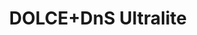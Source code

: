 ---
schema: default
title: DOLCE+DnS Ultralite
notes: >-
  The DOLCE+DnS Ultralite ontology. It is a simplification of some parts of the
  DOLCE Lite-Plus library (cf.
  http://www.ontologydesignpatterns.org/ont/dul/DLP397.owl)
organization: DataScientia Foundation
resources:
  - name: DUL.UAN.owl
    url: >-
      http://git.knowdive.disi.unitn.it:8080/knowledge/LiveKnowledge/SREP/top_level/raw/master/DUL.UAN.owl
    format: owl
    description: >-
      The DOLCE+DnS Ultralite ontology. It is a simplification of some parts of
      the DOLCE Lite-Plus library (cf.
      http://www.ontologydesignpatterns.org/ont/dul/DLP397.owl)
    license: Creative Commons
    status: Unannotated
    byteSize: '169.582'
    issued: '2017-04-10'
    language: en
    modified: 17 December 2020, 01:32 (UTC+01:00)
    OntologyEngineeringTool: Protégé
    ontologyLanguage: owl
    ontologySyntax: rdf
    example: Unknown
    ReferenceLKRepository: SREP
    referenceOntology: Unknown
    referenceDatasets: Unknown
distribution: dul-owl
keyword: Unknown
publisher: Unknown
category:
  - Upper-Level
versionNotes: >-
  2017: dded a restriction to Quality and one to Region in order to ensure the
  original DOLCE constraint of qualities being always associated with a region,
  and vice versa. These axioms do not however exclude a direct applicability of
  qualities or regions to any other entity
landingPage: 'http://ontologydesignpatterns.org/wiki/Ontology:DOLCE+DnS_Ultralite'
accessRigths: Public
creator: Aldo Gangemi
hasVersion: Unknown
isVersionOf: Unknown
issued: '2017-04-10'
modified: '17 December 2020, 01:32 (UTC+01:00)'
language: en
provenance: >-
  "(2014-06-18) Bernard Vatant: Added link to documentation page (2013-08-05)
  Bernard Vatant: Referenced by some vocabularies such as SSN or LODE under its
  former URI http://www.loa-cnr.it/ontologies/DUL.owl#. This URI is still alive
  but freezed at version 3.22. (2015-07-11) Ghislain Atemezing: Annual review-
  OK. (2017-04-10) Ghislain Atemezing: New version 3.31 added ! The authors
  points out the following changes: ""Added a restriction to Quality and one to
  Region in order to ensure the original DOLCE constraint of qualities being
  always associated with a region, and vice versa. These axioms do not however
  exclude a direct applicability of qualities or regions to any other entity
  Provenance from: LOV"
page: 'http://www.ontologydesignpatterns.org/ont/dul/DUL.owl'
wasGeneratedBy: Unknown
versionInfo: >-
  2017: dded a restriction to Quality and one to Region in order to ensure the
  original DOLCE constraint of qualities being always associated with a region,
  and vice versa. These axioms do not however exclude a direct applicability of
  qualities or regions to any other entity
formalityLevel: Teleontology
OntologyEngineeringMethodology: Unknown
acronym: dul
CompetencyQuestion: Unknown
preferredNamespacePrefix: dul
toDoList: To completely annotate.
namespacesGenerated: Unknown
namespacesReused: Unknown
datasetLevel: Knowledge Level(L3-4)
spatialExtent: Unknown
temporalExtent: Unknown
datLicense: Creative Commons
DatOwner: Unknown
DatPublicationTimeStamp: Unknown
---